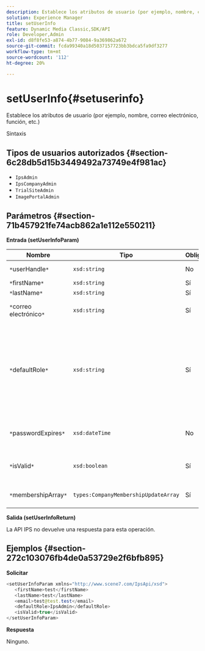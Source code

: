 ```yaml
---
description: Establece los atributos de usuario (por ejemplo, nombre, correo electrónico, función, etc.)
solution: Experience Manager
title: setUserInfo
feature: Dynamic Media Classic,SDK/API
role: Developer,Admin
exl-id: d8f8fe53-a874-4b77-9084-9a369862a672
source-git-commit: fcda99340a18d5037157723bb3bdca5fa9df3277
workflow-type: tm+mt
source-wordcount: '112'
ht-degree: 20%

---
```


# setUserInfo{#setuserinfo}

Establece los atributos de usuario (por ejemplo, nombre, correo electrónico, función, etc.)

Sintaxis

## Tipos de usuarios autorizados {#section-6c28db5d15b3449492a73749e4f981ac}

* `IpsAdmin`
* `IpsCompanyAdmin`
* `TrialSiteAdmin`
* `ImagePortalAdmin`

## Parámetros {#section-71b457921fe74acb862a1e112e550211}

**Entrada (setUserInfoParam)**

| Nombre | Tipo | Obligatorio | Descripción |
|---|---|---|---|
| `*`userHandle`*` | `xsd:string` | No | Control de usuario. |
| `*`firstName`*` | `xsd:string` | Sí | Nombre. |
| `*`lastName`*` | `xsd:string` | Sí | Apellido. |
| `*`correo electrónico`*` | `xsd:string` | Sí | Correo electrónico del usuario. |
| `*`defaultRole`*` | `xsd:string` | Sí | Establece la función de un usuario en cada empresa a la que pertenece. No obstante, tenga en cuenta que la función `IpsAdmin` anula otras configuraciones por empresa. |
| `*`passwordExpires`*` | `xsd:dateTime` | No | Establezca la fecha de caducidad de la contraseña. |
| `*`isValid`*` | `xsd:boolean` | Sí | Determina si el usuario es un usuario IPS válido. |
| `*`membershipArray`*` | `types:CompanyMembershipUpdateArray` | Sí | Matriz de controladores de empresa. |

**Salida (setUserInfoReturn)**

La API IPS no devuelve una respuesta para esta operación.

## Ejemplos {#section-272c103076fb4de0a53729e2f6bfb895}

**Solicitar**

```java
<setUserInfoParam xmlns="http://www.scene7.com/IpsApi/xsd">
   <firstName>test</firstName>
   <lastName>test</lastName>
   <email>test@test.test</email>
   <defaultRole>IpsAdmin</defaultRole>
   <isValid>true</isValid>
</setUserInfoParam>
```

**Respuesta**

Ninguno.
